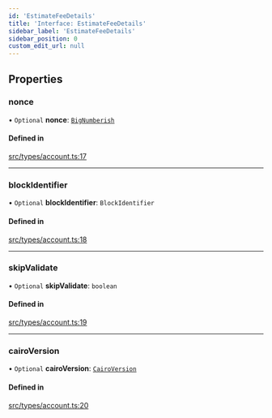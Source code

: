 ```yaml
---
id: 'EstimateFeeDetails'
title: 'Interface: EstimateFeeDetails'
sidebar_label: 'EstimateFeeDetails'
sidebar_position: 0
custom_edit_url: null
---
```


## Properties

### nonce

• `Optional` **nonce**: [`BigNumberish`](../namespaces/num.md#bignumberish)

#### Defined in

[src/types/account.ts:17](https://github.com/notV4l/starknet.js/blob/47ca727/src/types/account.ts#L17)

---

### blockIdentifier

• `Optional` **blockIdentifier**: `BlockIdentifier`

#### Defined in

[src/types/account.ts:18](https://github.com/notV4l/starknet.js/blob/47ca727/src/types/account.ts#L18)

---

### skipValidate

• `Optional` **skipValidate**: `boolean`

#### Defined in

[src/types/account.ts:19](https://github.com/notV4l/starknet.js/blob/47ca727/src/types/account.ts#L19)

---

### cairoVersion

• `Optional` **cairoVersion**: [`CairoVersion`](../modules.md#cairoversion)

#### Defined in

[src/types/account.ts:20](https://github.com/notV4l/starknet.js/blob/47ca727/src/types/account.ts#L20)
